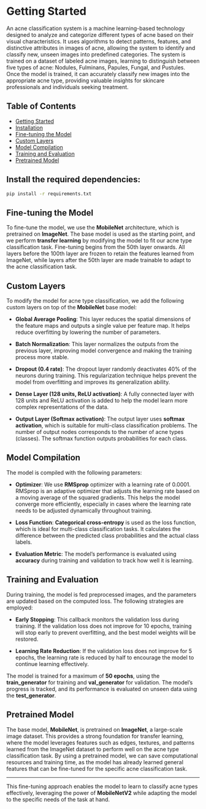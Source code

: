 # Getting Started

An acne classification system is a machine learning-based technology designed to analyze and categorize different types of acne based on their visual characteristics. It uses algorithms to detect patterns, features, and distinctive attributes in images of acne, allowing the system to identify and classify new, unseen images into predefined categories. The system is trained on a dataset of labeled acne images, learning to distinguish between five types of acne: Nodules, Fulminans, Papules, Fungal, and Pustules. Once the model is trained, it can accurately classify new images into the appropriate acne type, providing valuable insights for skincare professionals and individuals seeking treatment.

## Table of Contents
- [Getting Started](#getting-started)
- [Installation](#install-the-required-dependencies)
- [Fine-tuning the Model](#fine-tuning-the-model)
- [Custom Layers](#custom-layers)
- [Model Compilation](#model-compilation)
- [Training and Evaluation](#training-and-evaluation)
- [Pretrained Model](#pretrained-model)

## Install the required dependencies:
```bash
pip install -r requirements.txt
```

## Fine-tuning the Model

To fine-tune the model, we use the **MobileNet** architecture, which is pretrained on **ImageNet**. The base model is used as the starting point, and we perform **transfer learning** by modifying the model to fit our acne type classification task. Fine-tuning begins from the 50th layer onwards. All layers before the 100th layer are frozen to retain the features learned from ImageNet, while layers after the 50th layer are made trainable to adapt to the acne classification task.

## Custom Layers
To modify the model for acne type classification, we add the following custom layers on top of the **MobileNet** base model:

- **Global Average Pooling**: This layer reduces the spatial dimensions of the feature maps and outputs a single value per feature map. It helps reduce overfitting by lowering the number of parameters.
  
- **Batch Normalization**: This layer normalizes the outputs from the previous layer, improving model convergence and making the training process more stable.

- **Dropout (0.4 rate)**: The dropout layer randomly deactivates 40% of the neurons during training. This regularization technique helps prevent the model from overfitting and improves its generalization ability.

- **Dense Layer (128 units, ReLU activation)**: A fully connected layer with 128 units and ReLU activation is added to help the model learn more complex representations of the data.

- **Output Layer (Softmax activation)**: The output layer uses **softmax activation**, which is suitable for multi-class classification problems. The number of output nodes corresponds to the number of acne types (classes). The softmax function outputs probabilities for each class.

## Model Compilation
The model is compiled with the following parameters:

- **Optimizer**: We use **RMSprop** optimizer with a learning rate of 0.0001. RMSprop is an adaptive optimizer that adjusts the learning rate based on a moving average of the squared gradients. This helps the model converge more efficiently, especially in cases where the learning rate needs to be adjusted dynamically throughout training.

- **Loss Function**: **Categorical cross-entropy** is used as the loss function, which is ideal for multi-class classification tasks. It calculates the difference between the predicted class probabilities and the actual class labels.

- **Evaluation Metric**: The model’s performance is evaluated using **accuracy** during training and validation to track how well it is learning.

## Training and Evaluation
During training, the model is fed preprocessed images, and the parameters are updated based on the computed loss. The following strategies are employed:

- **Early Stopping**: This callback monitors the validation loss during training. If the validation loss does not improve for 10 epochs, training will stop early to prevent overfitting, and the best model weights will be restored.

- **Learning Rate Reduction**: If the validation loss does not improve for 5 epochs, the learning rate is reduced by half to encourage the model to continue learning effectively.

The model is trained for a maximum of **50 epochs**, using the **train_generator** for training and **val_generator** for validation. The model’s progress is tracked, and its performance is evaluated on unseen data using the **test_generator**.

## Pretrained Model
The base model, **MobileNet**, is pretrained on **ImageNet**, a large-scale image dataset. This provides a strong foundation for transfer learning, where the model leverages features such as edges, textures, and patterns learned from the ImageNet dataset to perform well on the acne type classification task. By using a pretrained model, we can save computational resources and training time, as the model has already learned general features that can be fine-tuned for the specific acne classification task.

---
This fine-tuning approach enables the model to learn to classify acne types effectively, leveraging the power of **MobileNetV2** while adapting the model to the specific needs of the task at hand.


